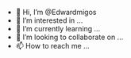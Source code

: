 - 👋 Hi, I’m @Edwardmigos
- 👀 I’m interested in ...
- 🌱 I’m currently learning ...
- 💞️ I’m looking to collaborate on ...
- 📫 How to reach me ...

<!---
Edwardmigos/Edwardmigos is a ✨ special ✨ repository because its `README.md` (this file) appears on your GitHub profile.
You can click the Preview link to take a look at your changes.
--->
